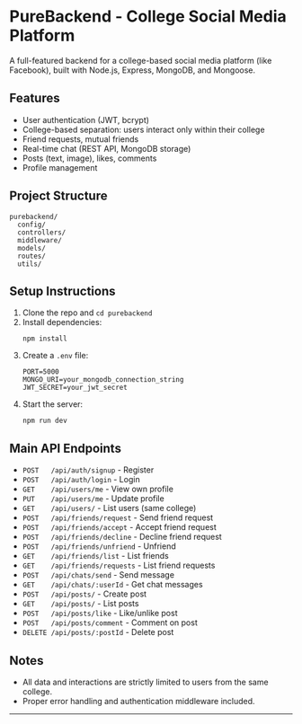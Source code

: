# PureBackend - College Social Media Platform

A full-featured backend for a college-based social media platform (like Facebook), built with Node.js, Express, MongoDB, and Mongoose.

## Features
- User authentication (JWT, bcrypt)
- College-based separation: users interact only within their college
- Friend requests, mutual friends
- Real-time chat (REST API, MongoDB storage)
- Posts (text, image), likes, comments
- Profile management

## Project Structure
```
purebackend/
  config/
  controllers/
  middleware/
  models/
  routes/
  utils/
```

## Setup Instructions
1. Clone the repo and `cd purebackend`
2. Install dependencies:
   ```
   npm install
   ```
3. Create a `.env` file:
   ```
   PORT=5000
   MONGO_URI=your_mongodb_connection_string
   JWT_SECRET=your_jwt_secret
   ```
4. Start the server:
   ```
   npm run dev
   ```

## Main API Endpoints
- `POST   /api/auth/signup`      - Register
- `POST   /api/auth/login`       - Login
- `GET    /api/users/me`         - View own profile
- `PUT    /api/users/me`         - Update profile
- `GET    /api/users/`           - List users (same college)
- `POST   /api/friends/request`  - Send friend request
- `POST   /api/friends/accept`   - Accept friend request
- `POST   /api/friends/decline`  - Decline friend request
- `POST   /api/friends/unfriend` - Unfriend
- `GET    /api/friends/list`     - List friends
- `GET    /api/friends/requests` - List friend requests
- `POST   /api/chats/send`       - Send message
- `GET    /api/chats/:userId`    - Get chat messages
- `POST   /api/posts/`           - Create post
- `GET    /api/posts/`           - List posts
- `POST   /api/posts/like`       - Like/unlike post
- `POST   /api/posts/comment`    - Comment on post
- `DELETE /api/posts/:postId`    - Delete post

## Notes
- All data and interactions are strictly limited to users from the same college.
- Proper error handling and authentication middleware included.

--- 
